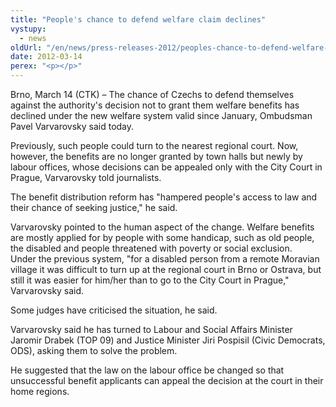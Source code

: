 ```yaml
---
title: "People's chance to defend welfare claim declines"
vystupy:
  - news
oldUrl: "/en/news/press-releases-2012/peoples-chance-to-defend-welfare-claim-declines/"
date: 2012-03-14
perex: "<p></p>"
---
```


<!-- imported from the old website -->

<p>Brno, March 14 (CTK) &ndash; The chance of Czechs to defend themselves against the authority's decision not to grant them welfare benefits has declined under the new welfare system valid since January, Ombudsman Pavel Varvarovsky said today.</p><p>Previously, such people could turn to the nearest regional court. Now, however, the benefits are no longer granted by town halls but newly by labour offices, whose decisions can be appealed only with the City Court in Prague, Varvarovsky told journalists.</p><p>The benefit distribution reform has &quot;hampered people's access to law and their chance of seeking justice,&quot; he said.</p><p>Varvarovsky pointed to the human aspect of the change. Welfare benefits are mostly applied for by people with some handicap, such as old people, the disabled and people threatened with poverty or social exclusion.<br />Under the previous system, &quot;for a disabled person from a remote Moravian village it was difficult to turn up at the regional court in Brno or Ostrava, but still it was easier for him/her than to go to the City Court in Prague,&quot; Varvarovsky said.</p><p>Some judges have criticised the situation, he said.</p><p>Varvarovsky said he has turned to Labour and Social Affairs Minister Jaromir Drabek (TOP 09) and Justice Minister Jiri Pospisil (Civic Democrats, ODS), asking them to solve the problem.</p><p>He suggested that the law on the labour office be changed so that unsuccessful benefit applicants can appeal the decision at the court in their home regions.</p>
